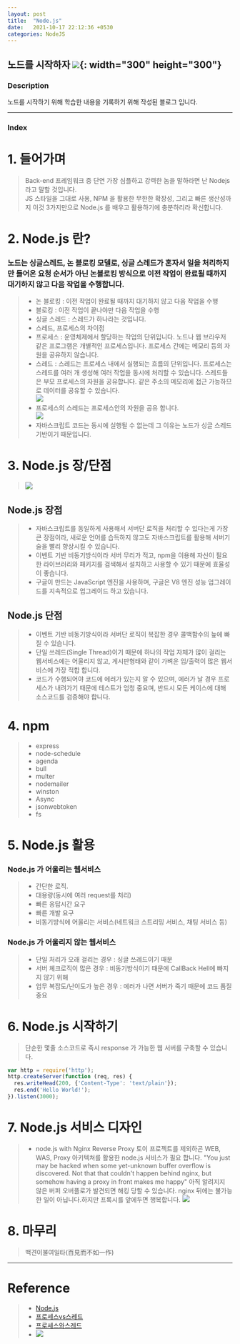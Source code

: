 ```yaml
---
layout: post
title:  "Node.js"
date:   2021-10-17 22:12:36 +0530
categories: NodeJS
---
```

노드를 시작하자
[<img src="https://cdn.pixabay.com/photo/2015/04/23/17/41/node-js-736399_960_720.png">](https://cdn.pixabay.com/photo/2015/04/23/17/41/node-js-736399_960_720.png){: width="300" height="300"}
---
### Description
노드를 시작하기 위해 학습한 내용을 기록하기 위해 작성된 블로그 입니다.

---
### Index
# 1. 들어가며
> Back-end 프레임워크 중 단연 가장 심플하고 강력한 놈을 말하라면 난 Nodejs 라고 말할 것입니다. <br>
> JS 스타일을 그대로 사용, NPM 을 활용한 무한한 확장성, 그리고 빠른 생산성까지 이것 3가지만으로 Node.js 를 배우고 활용하기에 충분하리라 확신합니다.

# 2. Node.js 란?
### 노드는 싱글스레드, 논 블로킹 모델로, 싱글 스레드가 혼자서 일을 처리하지만 들어온 요청 순서가 아닌 논블로킹 방식으로 이전 작업이 완료될 때까지 대기하지 않고 다음 작업을 수행합니다.
> - 논 블로킹 : 이전 작업이 완료될 때까지 대기하지 않고 다음 작업을 수행<br>
> - 블로킹 : 이전 작업이 끝나야만 다음 작업을 수행<br>
> - 싱글 스레드 : 스레드가 하나라는 것입니다.<br>
> - 스레드, 프로세스의 차이점<br>
> - 프로세스 : 운영체제에서 할당하는 작업의 단위입니다. 노드나 웹 브라우저 같은 프로그램은 개별적인 프로세스입니다. 프로세스 간에는 메모리 등의 자원을 공유하지 않습니다.<br>
> - 스레드 : 스레드는 프로세스 내에서 실행되는 흐름의 단위입니다. 프로세스는 스레드를 여러 개 생성해 여러 작업을 동시에 처리할 수 있습니다. 스레드들은 부모 프로세스의 자원을 공유합니다. 같은 주소의 메모리에 접근 가능하므로 데이터를 공유할 수 있습니다.<br>
> [<img src="https://gmlwjd9405.github.io/images/os-process-and-thread/process.png">](https://gmlwjd9405.github.io/images/os-process-and-thread/process.png)
> - 프로세스의 스레드는 프로세스안의 자원을 공유 합니다.<br>
> [<img src="https://media.vlpt.us/images/raejoonee/post/b91490ed-c67b-407d-8fea-a8d6fdb22559/104.png">](https://media.vlpt.us/images/raejoonee/post/b91490ed-c67b-407d-8fea-a8d6fdb22559/104.png)
> - 자바스크립트 코드는 동시에 실행될 수 없는데 그 이유는 노드가 싱글 스레드 기반이기 때문입니다.



# 3. Node.js 장/단점
> [<img src="https://media.vlpt.us/images/primadonna/post/2ea0074b-afa2-4f01-b3c6-dc5dccc9e1eb/image.png">](https://media.vlpt.us/images/primadonna/post/2ea0074b-afa2-4f01-b3c6-dc5dccc9e1eb/image.png)

## Node.js 장점
> - 자바스크립트를 동일하게 사용해서 서버단 로직을 처리할 수 있다는게 가장 큰 장점이라, 새로운 언어를 습득하지 않고도 자바스크립트를 활용해 서버기술을 빨리 향상시킬 수 있습니다. <br>
> - 이벤트 기반 비동기방식이라 서버 무리가 적고, npm을 이용해 자신이 필요한 라이브러리와 패키지를 검색해서 설치하고 사용할 수 있기 때문에 효율성이 좋습니다.<br>
> - 구글이 만드는 JavaScript 엔진을 사용하며, 구글은 V8 엔진 성능 업그레이드를 지속적으로 업그레이드 하고 있습니다.  

## Node.js 단점
> - 이벤트 기반 비동기방식이라 서버단 로직이 복잡한 경우 콜백함수의 늪에 빠질 수 있습니다.<br>
> - 단일 쓰레드(Single Thread)이기 때문에 하나의 작업 자체가 많이 걸리는 웹서비스에는 어울리지 않고, 게시판형태와 같이 가벼운 입/출력이 많은 웹서비스에 가장 적합 합니다.<br>
> - 코드가 수행되어야 코드에 에러가 있는지 알 수 있으며, 에러가 날 경우 프로세스가 내려가기 때문에 테스트가 엄청 중요며, 반드시 모든 케이스에 대해 소스코드를 검증해야 합니다.<br>
 
# 4. npm
> - express
> - node-schedule
> - agenda
> - bull
> - multer
> - nodemailer
> - winston
> - Async
> - jsonwebtoken
> - fs
> 

# 5. Node.js 활용
### Node.js 가 어울리는 웹서비스
> - 간단한 로직.  <br>
> - 대용량(동시에 여러 request를 처리) <br>
> - 빠른 응답시간 요구 <br>
> - 빠른 개발 요구 <br>
> - 비동기방식에 어울리는 서비스(네트워크 스트리밍 서비스, 채팅 서비스 등) <br>
 
### Node.js 가 어울리지 않는 웹서비스
> - 단일 처리가 오래 걸리는 경우 : 싱글 쓰레드이기 때문 <br>
> - 서버 체크로직이 많은 경우 : 비동기방식이기 때문에 CallBack Hell에 빠지지 않기 위해 <br>
> - 업무 복잡도/난이도가 높은 경우 : 에러가 나면 서버가 죽기 때문에 코드 품질 중요

# 6. Node.js 시작하기
> 단순한 몇줄 소스코드로 즉시 response 가 가능한 웹 서버를 구축할 수 있습니다.
```javascript
var http = require('http');
http.createServer(function (req, res) {
  res.writeHead(200, {'Content-Type': 'text/plain'});
  res.end('Hello World!');
}).listen(3000);
```

# 7. Node.js 서비스 디자인
> * node.js with Nginx Reverse Proxy 
> 토이 프로젝트를 제외하곤 WEB, WAS, Proxy 아키텍쳐를 활용한 node.js 서비스가 필요 합니다.
> "You just may be hacked when some yet-unknown buffer overflow is discovered. Not that that couldn't happen behind nginx, but somehow having a proxy in front makes me happy"
> 아직 알려지지 않은 버퍼 오버플로가 발견되면 해킹 당할 수 있습니다. nginx 뒤에는 불가능한 일이 아닙니다.하지만 프록시를 앞에두면 행복합니다.
> [<img src="https://assets.digitalocean.com/articles/nodejs/node_diagram.png">](https://www.digitalocean.com/community/tutorials/how-to-set-up-a-node-js-application-for-production-on-ubuntu-14-04)

# 8. 마무리
> 백견이불여일타(百見而不如一作)
---

# Reference
> - [Node.js]
> - [프로세스vs스레드]
> - [프로세스와스레드]
> - [<img src="https://thebook.io/img/covers/cover_080229.jpg">](https://thebook.io/img/covers/cover_080229.jpg)




[Node.js]: https://nodejs.org/ko/
[프로세스와스레드]: https://gmlwjd9405.github.io/2018/09/14/process-vs-thread.html
[프로세스vs스레드]: https://velog.io/@raejoonee/%ED%94%84%EB%A1%9C%EC%84%B8%EC%8A%A4%EC%99%80-%EC%8A%A4%EB%A0%88%EB%93%9C%EC%9D%98-%EC%B0%A8%EC%9D%B4





